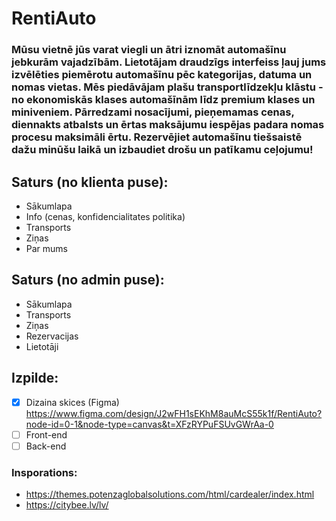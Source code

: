 # RentiAuto

### Mūsu vietnē jūs varat viegli un ātri iznomāt automašīnu jebkurām vajadzībām. Lietotājam draudzīgs interfeiss ļauj jums izvēlēties piemērotu automašīnu pēc kategorijas, datuma un nomas vietas. Mēs piedāvājam plašu transportlīdzekļu klāstu - no ekonomiskās klases automašīnām līdz premium klases un miniveniem. Pārredzami nosacījumi, pieņemamas cenas, diennakts atbalsts un ērtas maksājumu iespējas padara nomas procesu maksimāli ērtu. Rezervējiet automašīnu tiešsaistē dažu minūšu laikā un izbaudiet drošu un patīkamu ceļojumu!

## Saturs (no klienta puse):
- Sākumlapa
- Info (cenas, konfidencialitates politika)
- Transports
- Ziņas
- Par mums

## Saturs (no admin puse):
- Sākumlapa
- Transports
- Ziņas
- Rezervacijas
- Lietotāji

## Izpilde:
- [x] Dizaina skices (Figma) https://www.figma.com/design/J2wFH1sEKhM8auMcS55k1f/RentiAuto?node-id=0-1&node-type=canvas&t=XFzRYPuFSUvGWrAa-0
- [ ] Front-end
- [ ] Back-end

### Insporations:
- https://themes.potenzaglobalsolutions.com/html/cardealer/index.html
- https://citybee.lv/lv/
